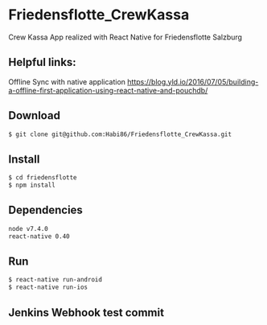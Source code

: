 # Friedensflotte_CrewKassa
Crew Kassa App realized with React Native for Friedensflotte Salzburg

## Helpful links: 
Offline Sync with native application
https://blog.yld.io/2016/07/05/building-a-offline-first-application-using-react-native-and-pouchdb/

## Download
```sh
$ git clone git@github.com:Habi86/Friedensflotte_CrewKassa.git
```
## Install
```sh
$ cd friedensflotte
$ npm install
```
## Dependencies
```sh
node v7.4.0
react-native 0.40
```
## Run
```sh
$ react-native run-android
$ react-native run-ios
```

## Jenkins Webhook test commit